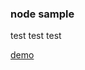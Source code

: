 ### node sample  

test test test  
  
  [demo](https://github.com/Hiroaki-Inomata/node-sample/assets/8698703/00b78d27-ab8b-427b-9aec-1c4b89d5cccb)